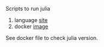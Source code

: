 Scripts to run julia

1. language [site](https://julialang.org/)
2. docker [image](https://hub.docker.com/_/julia)

See docker file to check julia version.
